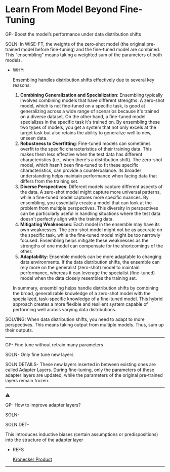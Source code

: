 # Learn From Model Beyond Fine-Tuning

GP- Boost the model’s performance under data distribution shifts

SOLN: In WiSE-FT, the weights of the zero-shot model (the original pre-trained model before fine-tuning) and the fine-tuned model are combined. This "ensembling" means taking a weighted sum of the parameters of both models.

- WHY:
    
    Ensembling handles distribution shifts effectively due to several key reasons:
    
    1. **Combining Generalization and Specialization**: Ensembling typically involves combining models that have different strengths. A zero-shot model, which is not fine-tuned on a specific task, is good at generalizing across a wide range of scenarios because it's trained on a diverse dataset. On the other hand, a fine-tuned model specializes in the specific task it's trained on. By ensembling these two types of models, you get a system that not only excels at the target task but also retains the ability to generalize well to new, unseen data.
    2. **Robustness to Overfitting**: Fine-tuned models can sometimes overfit to the specific characteristics of their training data. This makes them less effective when the test data has different characteristics (i.e., when there's a distribution shift). The zero-shot model, which hasn't been fine-tuned to fit these specific characteristics, can provide a counterbalance. Its broader understanding helps maintain performance when facing data that differs from the training set.
    3. **Diverse Perspectives**: Different models capture different aspects of the data. A zero-shot model might capture more universal patterns, while a fine-tuned model captures more specific nuances. By ensembling, you essentially create a model that can look at the problem from multiple perspectives. This diversity in perspectives can be particularly useful in handling situations where the test data doesn't perfectly align with the training data.
    4. **Mitigating Weaknesses**: Each model in the ensemble may have its own weaknesses. The zero-shot model might not be as accurate on the specific task, while the fine-tuned model might be too narrowly focused. Ensembling helps mitigate these weaknesses as the strengths of one model can compensate for the shortcomings of the other.
    5. **Adaptability**: Ensemble models can be more adaptable to changing data environments. If the data distribution shifts, the ensemble can rely more on the generalist (zero-shot) model to maintain performance, whereas it can leverage the specialist (fine-tuned) model when the data closely resembles the training set.
    
    In summary, ensembling helps handle distribution shifts by combining the broad, generalizable knowledge of a zero-shot model with the specialized, task-specific knowledge of a fine-tuned model. This hybrid approach creates a more flexible and resilient system capable of performing well across varying data distributions.
    

SOLVING: When data distribution shifts, you need to adapt to more perspectives. This means taking output from multiple models. Thus, sum up their outputs.

---

GP- Fine tune without retrain many parameters

SOLN- Only fine tune new layers

SOLN DETAILS- These new layers inserted in between existing ones are called Adapter Layers. During fine-tuning, only the parameters of these adapter layers are updated, while the parameters of the original pre-trained layers remain frozen.

---

⚠️

GP- How to improve adapter layers?

SOLN- 

SOLN DET- 

This introduces inductive biases (certain assumptions or predispositions) into the structure of the adapter layer

- REFS
    
    [Kronecker Product](https://www.notion.so/Kronecker-Product-522d797501164854b3b6a5597cd35157?pvs=21) 
    

---